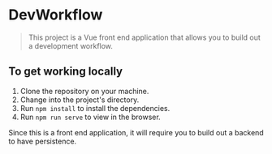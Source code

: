 # DevWorkflow

> This project is a Vue front end application that allows you to build out a development workflow.

## To get working locally

1. Clone the repository on your machine.
2. Change into the project's directory.
3. Run `npm install` to install the dependencies.
4. Run `npm run serve` to view in the browser.

Since this is a front end application, it will require you to build out a backend to have persistence.